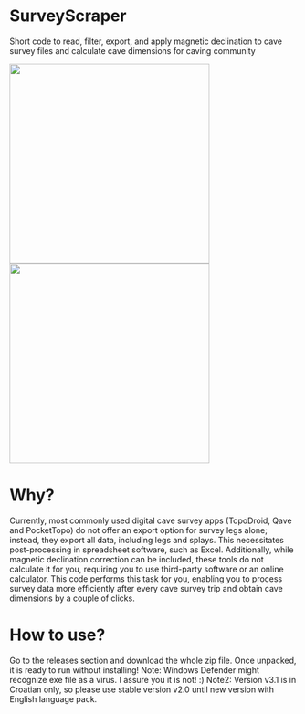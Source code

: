 # SurveyScraper
Short code to read, filter, export, and apply magnetic declination to cave survey files and calculate cave dimensions for caving community

<img src="https://github.com/LovelK7/SurveyScraper/assets/114396834/9e8a1d05-21ba-45e8-af1a-c223933e4013" width="350" height="350"><img src="https://github.com/LovelK7/SurveyScraper/assets/114396834/b9b01a2c-efcf-4806-8ef1-5d8414906471" width="350" height="350">

# Why?

Currently, most commonly used digital cave survey apps (TopoDroid, Qave and PocketTopo) do not offer an export option for survey legs alone; instead, they export all data, including legs and splays. This necessitates post-processing in spreadsheet software, such as Excel. Additionally, while magnetic declination correction can be included, these tools do not calculate it for you, requiring you to use third-party software or an online calculator. This code performs this task for you, enabling you to process survey data more efficiently after every cave survey trip and obtain cave dimensions by a couple of clicks.

# How to use?

Go to the releases section and download the whole zip file. Once unpacked, it is ready to run without installing!
Note: Windows Defender might recognize exe file as a virus. I assure you it is not! :)
Note2: Version v3.1 is in Croatian only, so please use stable version v2.0 until new version with English language pack.
